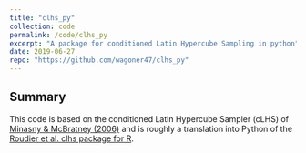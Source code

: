 ```yaml
---
title: "clhs_py"
collection: code
permalink: /code/clhs_py
excerpt: "A package for conditioned Latin Hypercube Sampling in python"
date: 2019-06-27
repo: "https://github.com/wagoner47/clhs_py"
---
```

## Summary
This code is based on the conditioned Latin Hypercube Sampler (cLHS) of [Minasny & McBratney (2006)](https://doi.org/10.1016/j.cageo.2005.12.009) and is roughly a translation into Python of the [Roudier et al. clhs package for R](https://cran.r-project.org/package=clhs).
